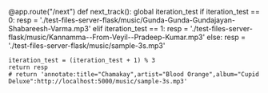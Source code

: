 
@app.route("/next")
def next_track():
    global iteration_test
    if iteration_test == 0:
        resp = './test-files-server-flask/music/Gunda-Gunda-Gundajayan-Shabareesh-Varma.mp3'
    elif iteration_test == 1:
        resp = './test-files-server-flask/music/Kannamma--From-Veyil--Pradeep-Kumar.mp3'
    else:
        resp = './test-files-server-flask/music/sample-3s.mp3'

    iteration_test = (iteration_test + 1) % 3
    return resp
    # return 'annotate:title="Chamakay",artist="Blood Orange",album="Cupid Deluxe":http://localhost:5000/music/sample-3s.mp3'
